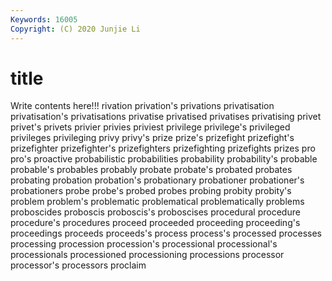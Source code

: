 ```yaml
---
Keywords: 16005
Copyright: (C) 2020 Junjie Li
---
```


# title

Write contents here!!!
rivation 
privation's 
privations 
privatisation 
privatisation's
privatisations 
privatise 
privatised 
privatises 
privatising 
privet 
privet's 
privets 
privier 
privies
priviest 
privilege 
privilege's 
privileged 
privileges 
privileging 
privy 
privy's 
prize 
prize's
prizefight 
prizefight's 
prizefighter 
prizefighter's 
prizefighters 
prizefighting 
prizefights 
prizes 
pro 
pro's
proactive 
probabilistic 
probabilities 
probability 
probability's 
probable 
probable's 
probables 
probably 
probate
probate's 
probated 
probates 
probating 
probation 
probation's 
probationary 
probationer 
probationer's 
probationers
probe 
probe's 
probed 
probes 
probing 
probity 
probity's 
problem 
problem's 
problematic
problematical 
problematically 
problems 
proboscides 
proboscis 
proboscis's 
proboscises 
procedural 
procedure 
procedure's
procedures 
proceed 
proceeded 
proceeding 
proceeding's 
proceedings 
proceeds 
proceeds's 
process 
process's
processed 
processes 
processing 
procession 
procession's 
processional 
processional's 
processionals 
processioned 
processioning
processions 
processor 
processor's 
processors 
proclaim 
